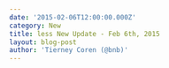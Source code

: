 ```yaml
---
date: '2015-02-06T12:00:00.000Z'
category: New
title: less New Update - Feb 6th, 2015
layout: blog-post
author: 'Tierney Coren (@bnb)'
---
```

